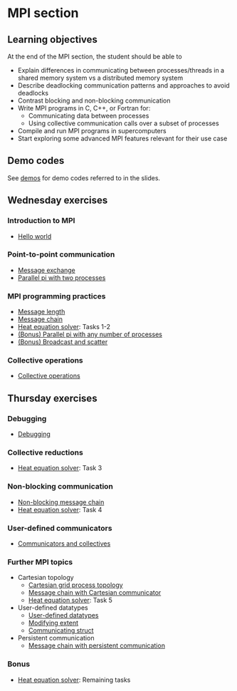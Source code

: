 # MPI section

## Learning objectives

At the end of the MPI section, the student should be able to

- Explain differences in communicating between processes/threads in a shared memory system vs a distributed memory system
- Describe deadlocking communication patterns and approaches to avoid deadlocks
- Contrast blocking and non-blocking communication
- Write MPI programs in C, C++, or Fortran for:
  - Communicating data between processes
  - Using collective communication calls over a subset of processes
- Compile and run MPI programs in supercomputers
- Start exploring some advanced MPI features relevant for their use case


## Demo codes

See [demos](demos/) for demo codes referred to in the slides.

## Wednesday exercises

### Introduction to MPI

- [Hello world](hello-world/)

### Point-to-point communication

- [Message exchange](message-exchange/)
- [Parallel pi with two processes](parallel-pi-two-procs/)

### MPI programming practices

- [Message length](message-length/)
- [Message chain](message-chain/)
- [Heat equation solver](heat-equation/): Tasks 1-2
- [(Bonus) Parallel pi with any number of processes](parallel-pi-general/)
- [(Bonus) Broadcast and scatter](broadcast-scatter/)

### Collective operations

- [Collective operations](collectives/)


## Thursday exercises

### Debugging

- [Debugging](debugging/)

### Collective reductions

- [Heat equation solver](heat-equation/): Task 3

### Non-blocking communication

- [Non-blocking message chain](message-chain-non-blocking/)
- [Heat equation solver](heat-equation/): Task 4

### User-defined communicators

- [Communicators and collectives](communicator/)

### Further MPI topics

- Cartesian topology
  - [Cartesian grid process topology](cartesian-grid/)
  - [Message chain with Cartesian communicator](message-chain-cartesian/)
  - [Heat equation solver](heat-equation/): Task 5
- User-defined datatypes
  - [User-defined datatypes](datatypes/)
  - [Modifying extent](datatypes-extent/)
  - [Communicating struct](datatypes-struct/)
- Persistent communication
  - [Message chain with persistent communication](message-chain-persistent/)

### Bonus

- [Heat equation solver](heat-equation/): Remaining tasks

